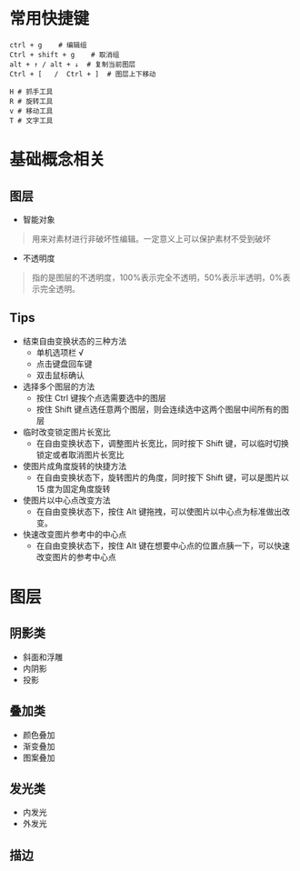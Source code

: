 # 常用快捷键

```shell
ctrl + g	# 编辑组
Ctrl + shift + g 	# 取消组
alt + ↑ / alt + ↓  # 复制当前图层
Ctrl + [   /  Ctrl + ]	# 图层上下移动

H # 抓手工具
R # 旋转工具
v # 移动工具
T # 文字工具
```

# 基础概念相关

## 图层
* 智能对象
>用来对素材进行非破坏性编辑。一定意义上可以保护素材不受到破坏

* 不透明度
>指的是图层的不透明度，100%表示完全不透明，50%表示半透明，0%表示完全透明。




## Tips
* 结束自由变换状态的三种方法
	* 单机选项栏  √
	* 点击键盘回车键
	* 双击鼠标确认
* 选择多个图层的方法
	* 按住 Ctrl 键挨个点选需要选中的图层
	* 按住 Shift 键点选任意两个图层，则会连续选中这两个图层中间所有的图层
* 临时改变锁定图片长宽比
	* 在自由变换状态下，调整图片长宽比，同时按下 Shift 键，可以临时切换锁定或者取消图片长宽比
* 使图片成角度旋转的快捷方法
	* 在自由变换状态下，旋转图片的角度，同时按下 Shift 键，可以是图片以 15 度为固定角度旋转
* 使图片以中心点改变方法
	* 在自由变换状态下，按住 Alt 键拖拽，可以使图片以中心点为标准做出改变。
* 快速改变图片参考中的中心点
	* 在自由变换状态下，按住 Alt 键在想要中心点的位置点胰一下，可以快速改变图片的参考中心点



# 图层

## 阴影类
* 斜面和浮雕
* 内阴影
* 投影

## 叠加类
* 颜色叠加
* 渐变叠加
* 图案叠加

## 发光类
* 内发光
* 外发光

## 描边

